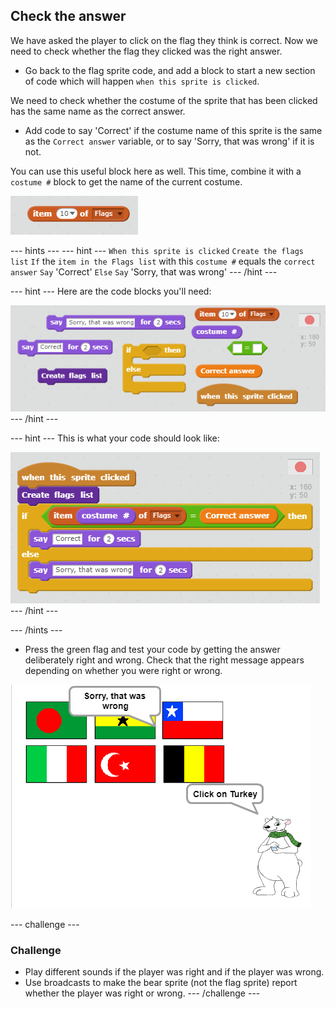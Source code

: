 ## Check the answer

We have asked the player to click on the flag they think is correct. Now we need to check whether the flag they clicked was the right answer.

+ Go back to the flag sprite code, and add a block to start a new section of code which will happen `when this sprite is clicked`.

We need to check whether the costume of the sprite that has been clicked has the same name as the correct answer.

+ Add code to say 'Correct' if the costume name of this sprite is the same as the `Correct answer` variable, or to say 'Sorry, that was wrong' if it is not.

You can use this useful block here as well. This time, combine it with a `costume #` block to get the name of the current costume.

![Item from list](images/item-from-list.png)

--- hints ---
--- hint ---
`When this sprite is clicked`
`Create the flags list`
`If` the `item in the Flags list` with this `costume #` equals the `correct answer`
`Say` 'Correct'
`Else`
`Say` 'Sorry, that was wrong'
--- /hint ---

--- hint ---
Here are the code blocks you'll need:

![Check answer hint](images/check-answer-hint.png)
--- /hint ---

--- hint ---
This is what your code should look like:

![Check answer solution](images/check-answer-solution.png)
--- /hint ---

--- /hints ---

+ Press the green flag and test your code by getting the answer deliberately right and wrong. Check that the right message appears depending on whether you were right or wrong.

![Click on the flag](images/click-on-flag.png)

--- challenge ---
### Challenge
+ Play different sounds if the player was right and if the player was wrong.
+ Use broadcasts to make the bear sprite (not the flag sprite) report whether the player was right or wrong.
--- /challenge ---
